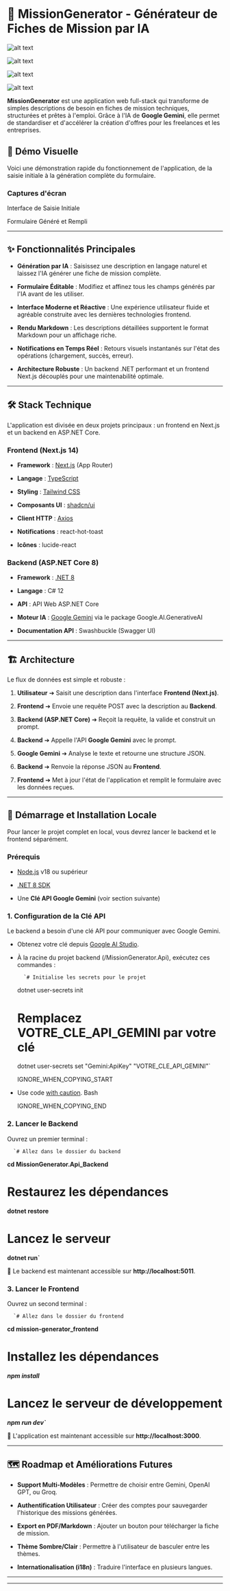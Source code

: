 
# 🚀 MissionGenerator - Générateur de Fiches de Mission par IA

![alt text](https://img.shields.io/badge/React-Next.js-blue?style=for-the-badge&logo=react)

  


![alt text](https://img.shields.io/badge/.NET-8-purple?style=for-the-badge&logo=dotnet)



![alt text](https://img.shields.io/badge/TypeScript-5-blue?style=for-the-badge&logo=typescript)



![alt text](https://img.shields.io/badge/License-MIT-yellow.svg?style=for-the-badge)



**MissionGenerator** est une application web full-stack qui transforme de simples descriptions de besoin en fiches de mission techniques, structurées et prêtes à l'emploi. Grâce à l'IA de **Google Gemini**, elle permet de standardiser et d'accélérer la création d'offres pour les freelances et les entreprises.

## 🌟 Démo Visuelle

Voici une démonstration rapide du fonctionnement de l'application, de la saisie initiale à la génération complète du formulaire.





  


### Captures d'écran

Interface de Saisie Initiale

Formulaire Généré et Rempli

----------

## ✨ Fonctionnalités Principales

-   **Génération par IA** : Saisissez une description en langage naturel et laissez l'IA générer une fiche de mission complète.
    
-   **Formulaire Éditable** : Modifiez et affinez tous les champs générés par l'IA avant de les utiliser.
    
-   **Interface Moderne et Réactive** : Une expérience utilisateur fluide et agréable construite avec les dernières technologies frontend.
    
-   **Rendu Markdown** : Les descriptions détaillées supportent le format Markdown pour un affichage riche.
    
-   **Notifications en Temps Réel** : Retours visuels instantanés sur l'état des opérations (chargement, succès, erreur).
    
-   **Architecture Robuste** : Un backend .NET performant et un frontend Next.js découplés pour une maintenabilité optimale.
    

----------

## 🛠️ Stack Technique

L'application est divisée en deux projets principaux : un frontend en Next.js et un backend en ASP.NET Core.

### **Frontend (Next.js 14)**

-   **Framework** : [Next.js](https://www.google.com/url?sa=E&q=https%3A%2F%2Fnextjs.org%2F) (App Router)
    
-   **Langage** : [TypeScript](https://www.google.com/url?sa=E&q=https%3A%2F%2Fwww.typescriptlang.org%2F)
    
-   **Styling** : [Tailwind CSS](https://www.google.com/url?sa=E&q=https%3A%2F%2Ftailwindcss.com%2F)
    
-   **Composants UI** : [shadcn/ui](https://www.google.com/url?sa=E&q=https%3A%2F%2Fui.shadcn.com%2F)
    
-   **Client HTTP** : [Axios](https://www.google.com/url?sa=E&q=https%3A%2F%2Faxios-http.com%2F)
    
-   **Notifications** : react-hot-toast
    
-   **Icônes** : lucide-react
    

### **Backend (ASP.NET Core 8)**

-   **Framework** : [.NET 8](https://www.google.com/url?sa=E&q=https%3A%2F%2Fdotnet.microsoft.com%2Fdownload%2Fdotnet%2F8.0)
    
-   **Langage** : C# 12
    
-   **API** : API Web ASP.NET Core
    
-   **Moteur IA** : [Google Gemini](https://www.google.com/url?sa=E&q=https%3A%2F%2Fai.google.dev%2F) via le package Google.AI.GenerativeAI
    
-   **Documentation API** : Swashbuckle (Swagger UI)
    

----------

## 🏗️ Architecture

Le flux de données est simple et robuste :

1.  **Utilisateur** ➔ Saisit une description dans l'interface **Frontend (Next.js)**.
    
2.  **Frontend** ➔ Envoie une requête POST avec la description au **Backend**.
    
3.  **Backend (ASP.NET Core)** ➔ Reçoit la requête, la valide et construit un prompt.
    
4.  **Backend** ➔ Appelle l'API **Google Gemini** avec le prompt.
    
5.  **Google Gemini** ➔ Analyse le texte et retourne une structure JSON.
    
6.  **Backend** ➔ Renvoie la réponse JSON au **Frontend**.
    
7.  **Frontend** ➔ Met à jour l'état de l'application et remplit le formulaire avec les données reçues.
    

----------

## 🚀 Démarrage et Installation Locale

Pour lancer le projet complet en local, vous devrez lancer le backend et le frontend séparément.

### **Prérequis**

-   [Node.js](https://www.google.com/url?sa=E&q=https%3A%2F%2Fnodejs.org%2F) v18 ou supérieur
    
-   [.NET 8 SDK](https://www.google.com/url?sa=E&q=https%3A%2F%2Fdotnet.microsoft.com%2Fdownload%2Fdotnet%2F8.0)
    
-   Une **Clé API Google Gemini** (voir section suivante)
    

### **1. Configuration de la Clé API**

Le backend a besoin d'une clé API pour communiquer avec Google Gemini.

-   Obtenez votre clé depuis [Google AI Studio](https://www.google.com/url?sa=E&q=https%3A%2F%2Faistudio.google.com%2F).
    
-   À la racine du projet backend (/MissionGenerator.Api), exécutez ces commandes :
    
          `# Initialise les secrets pour le projet
    dotnet user-secrets init
    
    # Remplacez VOTRE_CLE_API_GEMINI par votre clé
    dotnet user-secrets set "Gemini:ApiKey" "VOTRE_CLE_API_GEMINI"`
        
    
    IGNORE_WHEN_COPYING_START
    

-   Use code [with caution](https://support.google.com/legal/answer/13505487). Bash
    
    IGNORE_WHEN_COPYING_END
    

### **2. Lancer le Backend**

Ouvrez un premier terminal :

      `# Allez dans le dossier du backend
**cd MissionGenerator.Api_Backend**

# Restaurez les dépendances
**dotnet restore**

# Lancez le serveur
**dotnet run`**
    

🎉 Le backend est maintenant accessible sur **http://localhost:5011**.

### **3. Lancer le Frontend**

Ouvrez un second terminal :

      `# Allez dans le dossier du frontend
**cd mission-generator_frontend**
# Installez les dépendances
***npm install***

# Lancez le serveur de développement
***npm run dev`***
    

🎉 L'application est maintenant accessible sur **http://localhost:3000**.

----------

## 🗺️ Roadmap et Améliorations Futures

-   **Support Multi-Modèles** : Permettre de choisir entre Gemini, OpenAI GPT, ou Groq.
    
-   **Authentification Utilisateur** : Créer des comptes pour sauvegarder l'historique des missions générées.
    
-   **Export en PDF/Markdown** : Ajouter un bouton pour télécharger la fiche de mission.
    
-   **Thème Sombre/Clair** : Permettre à l'utilisateur de basculer entre les thèmes.
    
-   **Internationalisation (i18n)** : Traduire l'interface en plusieurs langues.
    

----------

    

----------

